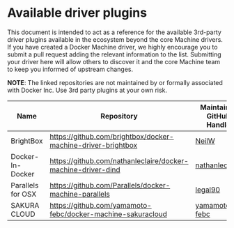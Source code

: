 # Available driver plugins

This document is intended to act as a reference for the available 3rd-party
driver plugins available in the ecosystem beyond the core Machine drivers.  If
you have created a Docker Machine driver, we highly encourage you to submit a
pull request adding the relevant information to the list.  Submitting your
driver here will allow others to discover it and the core Machine team to keep
you informed of upstream changes.

__NOTE__: The linked repositories are not maintained by or formally associated
with Docker Inc.  Use 3rd party plugins at your own risk.

| Name | Repository | Maintainer GitHub Handle  | Maintainer Email |
| ---- | ---------- | ------------------------- | ---------------- |
| BrightBox | https://github.com/brightbox/docker-machine-driver-brightbox | [NeilW](NeilW) | neil@aldur.co.uk |
| Docker-In-Docker | https://github.com/nathanleclaire/docker-machine-driver-dind | [nathanleclaire](https://github.com/nathanleclaire) | nathan.leclaire@gmail.com |
| Parallels for OSX | https://github.com/Parallels/docker-machine-parallels | [legal90](https://github.com/legal90) | legal90@gmail.com |
| SAKURA CLOUD | https://github.com/yamamoto-febc/docker-machine-sakuracloud | [yamamoto-febc](https://github.com/yamamoto-febc) | ? |
